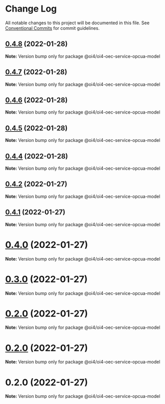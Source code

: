 # Change Log

All notable changes to this project will be documented in this file.
See [Conventional Commits](https://conventionalcommits.org) for commit guidelines.

## [0.4.8](https://github.com/OI4/oi4-service/compare/@oi4/oi4-oec-service-opcua-model@0.4.7...@oi4/oi4-oec-service-opcua-model@0.4.8) (2022-01-28)

**Note:** Version bump only for package @oi4/oi4-oec-service-opcua-model





## [0.4.7](https://github.com/OI4/oi4-service/compare/@oi4/oi4-oec-service-opcua-model@0.4.6...@oi4/oi4-oec-service-opcua-model@0.4.7) (2022-01-28)

**Note:** Version bump only for package @oi4/oi4-oec-service-opcua-model





## [0.4.6](https://github.com/OI4/oi4-service/compare/@oi4/oi4-oec-service-opcua-model@0.4.5...@oi4/oi4-oec-service-opcua-model@0.4.6) (2022-01-28)

**Note:** Version bump only for package @oi4/oi4-oec-service-opcua-model





## [0.4.5](https://github.com/OI4/oi4-service/compare/@oi4/oi4-oec-service-opcua-model@0.4.4...@oi4/oi4-oec-service-opcua-model@0.4.5) (2022-01-28)

**Note:** Version bump only for package @oi4/oi4-oec-service-opcua-model





## [0.4.4](https://github.com/OI4/oi4-service/compare/@oi4/oi4-oec-service-opcua-model@0.4.2...@oi4/oi4-oec-service-opcua-model@0.4.4) (2022-01-28)

**Note:** Version bump only for package @oi4/oi4-oec-service-opcua-model





## [0.4.2](https://github.com/OI4/oi4-service/compare/@oi4/oi4-oec-service-opcua-model@0.4.1...@oi4/oi4-oec-service-opcua-model@0.4.2) (2022-01-27)

**Note:** Version bump only for package @oi4/oi4-oec-service-opcua-model





## [0.4.1](https://github.com/OI4/oi4-service/compare/@oi4/oi4-oec-service-opcua-model@0.4.0...@oi4/oi4-oec-service-opcua-model@0.4.1) (2022-01-27)

**Note:** Version bump only for package @oi4/oi4-oec-service-opcua-model





# [0.4.0](https://github.com/OI4/oi4-service/compare/@oi4/oi4-oec-service-opcua-model@0.3.0...@oi4/oi4-oec-service-opcua-model@0.4.0) (2022-01-27)

**Note:** Version bump only for package @oi4/oi4-oec-service-opcua-model





# [0.3.0](https://github.com/OI4/oi4-service/compare/@oi4/oi4-oec-service-opcua-model@0.2.0...@oi4/oi4-oec-service-opcua-model@0.3.0) (2022-01-27)

**Note:** Version bump only for package @oi4/oi4-oec-service-opcua-model





# [0.2.0](https://github.com/OI4/oi4-service/compare/@oi4/oi4-oec-service-opcua-model@0.2.0...@oi4/oi4-oec-service-opcua-model@0.2.0) (2022-01-27)

**Note:** Version bump only for package @oi4/oi4-oec-service-opcua-model





# [0.2.0](https://github.com/OI4/oi4-service/compare/@oi4/oi4-oec-service-opcua-model@0.2.0...@oi4/oi4-oec-service-opcua-model@0.2.0) (2022-01-27)

**Note:** Version bump only for package @oi4/oi4-oec-service-opcua-model





# 0.2.0 (2022-01-27)

**Note:** Version bump only for package @oi4/oi4-oec-service-opcua-model
